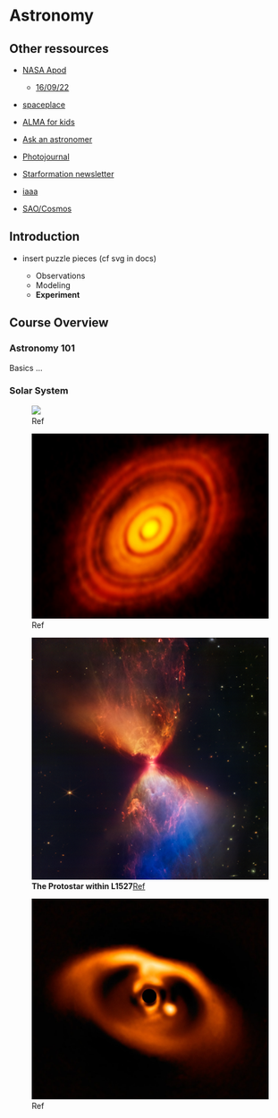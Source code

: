 # Astronomy

## Other ressources


- [NASA Apod](https://apod.nasa.gov/apod/astropix.html)
    - [16/09/22](https://apod.nasa.gov/apod/image/2209/Tarantula-HST-ESO-Webb-LL.jpg)
    
- [spaceplace](https://spaceplace.nasa.gov/)
    

- [ALMA for kids](https://kids.alma.cl/?lang=en)

- [Ask an astronomer](http://curious.astro.cornell.edu/)

- [Photojournal](https://photojournal.jpl.nasa.gov/index.html)

- [Starformation newsletter](https://www.starformation.news/home)

- [iaaa](https://iaaa.org/)

- [SAO/Cosmos](https://astronomy.swin.edu.au/cosmos/)

## Introduction

- insert puzzle pieces (cf svg in docs)

    - Observations
    - Modeling
    - **Experiment**
    
## Course Overview

### Astronomy 101 

Basics ...

### Solar System 


<div class="slider" id="main-slider"><!-- outermost container element -->
<div class="slider-wrapper"><!-- innermost wrapper element -->
<figure alt="First" class="slide">
<img src="../../_static/assets/Docs/ngc6357.jpg" />
<figcaption>Ref</figcaption>
</figure><!-- slides -->
<figure  alt="Second" class="slide" >
<img src="../../_static/assets/Docs/ProtoPDisk.jpg"/>
<figcaption>Ref</figcaption>
</figure><!-- slides -->
<figure  alt="Third" class="slide" >
<img src="../../_static/assets/Docs/weic2219a.jpg"/>
<figcaption><strong>The Protostar within L1527</strong><a href="https://apod.nasa.gov/apod/ap221118.html">Ref</a></figcaption>
</figure><!-- slides -->
<figure  alt="Fourth" class="slide" >
<img src="../../_static/assets/Docs/PDS70b.jpg"/>
<figcaption>Ref</figcaption>
</figure><!-- slides -->
</div>
</div>